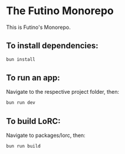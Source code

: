 # The Futino Monorepo

This is Futino's Monorepo.

## To install dependencies:

```bash
bun install
```

## To run an app:

Navigate to the respective project folder, then:

```bash
bun run dev
```


## To build LoRC:

Navigate to packages/lorc, then:

```bash
bun run build
```

